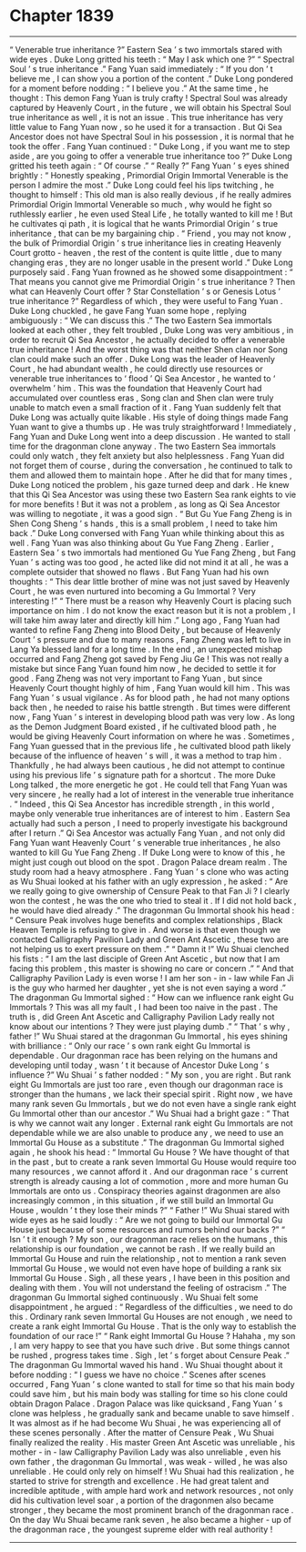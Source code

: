 
# Chapter 1839


---

“ Venerable true inheritance ?” Eastern Sea ’ s two immortals stared with wide eyes .
Duke Long gritted his teeth : “ May I ask which one ?”
“ Spectral Soul ’ s true inheritance .” Fang Yuan said immediately : “ If you don ’ t believe me , I can show you a portion of the content .”
Duke Long pondered for a moment before nodding : “ I believe you .”
At the same time , he thought : This demon Fang Yuan is truly crafty ! Spectral Soul was already captured by Heavenly Court , in the future , we will obtain his Spectral Soul true inheritance as well , it is not an issue . This true inheritance has very little value to Fang Yuan now , so he used it for a transaction . But Qi Sea Ancestor does not have Spectral Soul in his possession , it is normal that he took the offer .
Fang Yuan continued : “ Duke Long , if you want me to step aside , are you going to offer a venerable true inheritance too ?”
Duke Long gritted his teeth again : “ Of course .”
“ Really ?” Fang Yuan ’ s eyes shined brightly : “ Honestly speaking , Primordial Origin Immortal Venerable is the person I admire the most .”
Duke Long could feel his lips twitching , he thought to himself : This old man is also really devious , if he really admires Primordial Origin Immortal Venerable so much , why would he fight so ruthlessly earlier , he even used Steal Life , he totally wanted to kill me ! But he cultivates qi path , it is logical that he wants Primordial Origin ’ s true inheritance , that can be my bargaining chip .
“ Friend , you may not know , the bulk of Primordial Origin ’ s true inheritance lies in creating Heavenly Court grotto - heaven , the rest of the content is quite little , due to many changing eras , they are no longer usable in the present world .” Duke Long purposely said .
Fang Yuan frowned as he showed some disappointment : “ That means you cannot give me Primordial Origin ’ s true inheritance ? Then what can Heavenly Court offer ? Star Constellation ’ s or Genesis Lotus ’ true inheritance ?”
Regardless of which , they were useful to Fang Yuan .
Duke Long chuckled , he gave Fang Yuan some hope , replying ambiguously : “ We can discuss this .”
The two Eastern Sea immortals looked at each other , they felt troubled , Duke Long was very ambitious , in order to recruit Qi Sea Ancestor , he actually decided to offer a venerable true inheritance !
And the worst thing was that neither Shen clan nor Song clan could make such an offer .
Duke Long was the leader of Heavenly Court , he had abundant wealth , he could directly use resources or venerable true inheritances to ‘ flood ’ Qi Sea Ancestor , he wanted to ‘ overwhelm ’ him .
This was the foundation that Heavenly Court had accumulated over countless eras , Song clan and Shen clan were truly unable to match even a small fraction of it .
Fang Yuan suddenly felt that Duke Long was actually quite likable . His style of doing things made Fang Yuan want to give a thumbs up .
He was truly straightforward !
Immediately , Fang Yuan and Duke Long went into a deep discussion .
He wanted to stall time for the dragonman clone anyway .
The two Eastern Sea immortals could only watch , they felt anxiety but also helplessness .
Fang Yuan did not forget them of course , during the conversation , he continued to talk to them and allowed them to maintain hope .
After he did that for many times , Duke Long noticed the problem , his gaze turned deep and dark .
He knew that this Qi Sea Ancestor was using these two Eastern Sea rank eights to vie for more benefits ! But it was not a problem , as long as Qi Sea Ancestor was willing to negotiate , it was a good sign .
“ But Gu Yue Fang Zheng is in Shen Cong Sheng ’ s hands , this is a small problem , I need to take him back .” Duke Long conversed with Fang Yuan while thinking about this as well .
Fang Yuan was also thinking about Gu Yue Fang Zheng .
Earlier , Eastern Sea ’ s two immortals had mentioned Gu Yue Fang Zheng , but Fang Yuan ’ s acting was too good , he acted like did not mind it at all , he was a complete outsider that showed no flaws .
But Fang Yuan had his own thoughts : “ This dear little brother of mine was not just saved by Heavenly Court , he was even nurtured into becoming a Gu Immortal ? Very interesting !”
“ There must be a reason why Heavenly Court is placing such importance on him . I do not know the exact reason but it is not a problem , I will take him away later and directly kill him .”
Long ago , Fang Yuan had wanted to refine Fang Zheng into Blood Deity , but because of Heavenly Court ’ s pressure and due to many reasons , Fang Zheng was left to live in Lang Ya blessed land for a long time .
In the end , an unexpected mishap occurred and Fang Zheng got saved by Feng Jiu Ge !
This was not really a mistake but since Fang Yuan found him now , he decided to settle it for good .
Fang Zheng was not very important to Fang Yuan , but since Heavenly Court thought highly of him , Fang Yuan would kill him . This was Fang Yuan ’ s usual vigilance .
As for blood path , he had not many options back then , he needed to raise his battle strength . But times were different now , Fang Yuan ’ s interest in developing blood path was very low .
As long as the Demon Judgment Board existed , if he cultivated blood path , he would be giving Heavenly Court information on where he was .
Sometimes , Fang Yuan guessed that in the previous life , he cultivated blood path likely because of the influence of heaven ’ s will , it was a method to trap him .
Thankfully , he had always been cautious , he did not attempt to continue using his previous life ’ s signature path for a shortcut .
The more Duke Long talked , the more energetic he got .
He could tell that Fang Yuan was very sincere , he really had a lot of interest in the venerable true inheritance .
“ Indeed , this Qi Sea Ancestor has incredible strength , in this world , maybe only venerable true inheritances are of interest to him . Eastern Sea actually had such a person , I need to properly investigate his background after I return .”
Qi Sea Ancestor was actually Fang Yuan , and not only did Fang Yuan want Heavenly Court ’ s venerable true inheritances , he also wanted to kill Gu Yue Fang Zheng .
If Duke Long were to know of this , he might just cough out blood on the spot .
Dragon Palace dream realm .
The study room had a heavy atmosphere .
Fang Yuan ’ s clone who was acting as Wu Shuai looked at his father with an ugly expression , he asked : “ Are we really going to give ownership of Censure Peak to that Fan Ji ? I clearly won the contest , he was the one who tried to steal it . If I did not hold back , he would have died already .”
The dragonman Gu Immortal shook his head : “ Censure Peak involves huge benefits and complex relationships , Black Heaven Temple is refusing to give in . And worse is that even though we contacted Calligraphy Pavilion Lady and Green Ant Ascetic , these two are not helping us to exert pressure on them .”
“ Damn it !” Wu Shuai clenched his fists : “ I am the last disciple of Green Ant Ascetic , but now that I am facing this problem , this master is showing no care or concern .”
“ And that Calligraphy Pavilion Lady is even worse ! I am her son - in - law while Fan Ji is the guy who harmed her daughter , yet she is not even saying a word .”
The dragonman Gu Immortal sighed : “ How can we influence rank eight Gu Immortals ? This was all my fault , I had been too naive in the past . The truth is , did Green Ant Ascetic and Calligraphy Pavilion Lady really not know about our intentions ? They were just playing dumb .”
“ That ’ s why , father !” Wu Shuai stared at the dragonman Gu Immortal , his eyes shining with brilliance : “ Only our race ’ s own rank eight Gu Immortal is dependable . Our dragonman race has been relying on the humans and developing until today , wasn ’ t it because of Ancestor Duke Long ’ s influence ?”
Wu Shuai ’ s father nodded : “ My son , you are right . But rank eight Gu Immortals are just too rare , even though our dragonman race is stronger than the humans , we lack their special spirit . Right now , we have many rank seven Gu Immortals , but we do not even have a single rank eight Gu Immortal other than our ancestor .”
Wu Shuai had a bright gaze : “ That is why we cannot wait any longer . External rank eight Gu Immortals are not dependable while we are also unable to produce any , we need to use an Immortal Gu House as a substitute .”
The dragonman Gu Immortal sighed again , he shook his head : “ Immortal Gu House ? We have thought of that in the past , but to create a rank seven Immortal Gu House would require too many resources , we cannot afford it . And our dragonman race ’ s current strength is already causing a lot of commotion , more and more human Gu Immortals are onto us . Conspiracy theories against dragonmen are also increasingly common , in this situation , if we still build an Immortal Gu House , wouldn ’ t they lose their minds ?”
“ Father !” Wu Shuai stared with wide eyes as he said loudly : “ Are we not going to build our Immortal Gu House just because of some resources and rumors behind our backs ?”
“ Isn ’ t it enough ? My son , our dragonman race relies on the humans , this relationship is our foundation , we cannot be rash . If we really build an Immortal Gu House and ruin the relationship , not to mention a rank seven Immortal Gu House , we would not even have hope of building a rank six Immortal Gu House . Sigh , all these years , I have been in this position and dealing with them . You will not understand the feeling of ostracism .” The dragonman Gu Immortal sighed continuously .
Wu Shuai felt some disappointment , he argued : “ Regardless of the difficulties , we need to do this . Ordinary rank seven Immortal Gu Houses are not enough , we need to create a rank eight Immortal Gu House . That is the only way to establish the foundation of our race !”
“ Rank eight Immortal Gu House ? Hahaha , my son , I am very happy to see that you have such drive . But some things cannot be rushed , progress takes time . Sigh , let ’ s forget about Censure Peak .” The dragonman Gu Immortal waved his hand .
Wu Shuai thought about it before nodding : “ I guess we have no choice .”
Scenes after scenes occurred , Fang Yuan ’ s clone wanted to stall for time so that his main body could save him , but his main body was stalling for time so his clone could obtain Dragon Palace .
Dragon Palace was like quicksand , Fang Yuan ’ s clone was helpless , he gradually sank and became unable to save himself .
It was almost as if he had become Wu Shuai , he was experiencing all of these scenes personally .
After the matter of Censure Peak , Wu Shuai finally realized the reality . His master Green Ant Ascetic was unreliable , his mother - in - law Calligraphy Pavilion Lady was also unreliable , even his own father , the dragonman Gu Immortal , was weak - willed , he was also unreliable .
He could only rely on himself !
Wu Shuai had this realization , he started to strive for strength and excellence .
He had great talent and incredible aptitude , with ample hard work and network resources , not only did his cultivation level soar , a portion of the dragonmen also became stronger , they became the most prominent branch of the dragonman race .
On the day Wu Shuai became rank seven , he also became a higher - up of the dragonman race , the youngest supreme elder with real authority !

---

